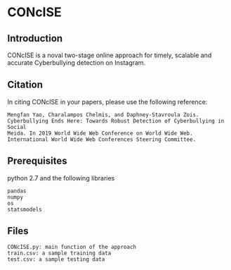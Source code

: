 # CONcISE
## Introduction
CONcISE is a noval two-stage online approach for timely, scalable and accurate Cyberbullying detection on Instagram.
## Citation
In citing CONcISE in your papers, please use the following reference:
```
Mengfan Yao, Charalampos Chelmis, and Daphney-Stavroula Zois. Cyberbullying Ends Here: Towards Robust Detection of Cyberbullying in Social
Meida. In 2019 World Wide Web Conference on World Wide Web. International World Wide Web Conferences Steering Committee.
```
## Prerequisites
python 2.7 and the following libraries
```
pandas
numpy
os
statsmodels
```

## Files
```
CONcISE.py: main function of the approach
train.csv: a sample training data 
test.csv: a sample testing data
```
